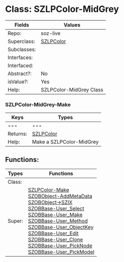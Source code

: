 
# Class:	SZLPColor-MidGrey

| Fields | Values |
| --------- | --------- |
| Repo: | soz-live |
| Superclass: | [SZLPColor](SZLPColor.html) |
| Subclasses: |  |
| Interfaces: |  |
| Interfaced: |  |
| Abstract?: | No |
| isValue?: | Yes |
| Help: | SZLPColor-MidGrey Class |

### SZLPColor-MidGrey-Make

| Keys | Types |
| --------- | --------- |
| **---** | **---** |
| Returns: | [SZLPColor](SZLPColor.html) |
| Help: | Make a SZLPColor-MidGrey |


## Functions:

| Types | Functions |
| --------- | --------- |
| Class: |  |
| Super: | [SZLPColor-Make](SZLPColor.html) <br> [SZOBObject-AddMetaData](SZOBObject.html) <br> [SZOBObject->SZIX](SZOBObject.html) <br> [SZOBBase-User_Select](SZOBBase.html) <br> [SZOBBase-User_Make](SZOBBase.html) <br> [SZOBBase-User_Method](SZOBBase.html) <br> [SZOBBase-User_ObjectKey](SZOBBase.html) <br> [SZOBBase-User_Edit](SZOBBase.html) <br> [SZOBBase-User_Clone](SZOBBase.html) <br> [SZOBBase-User_PickNode](SZOBBase.html) <br> [SZOBBase-User_PickModel](SZOBBase.html) |


